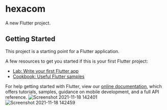 # hexacom

A new Flutter project.

## Getting Started

This project is a starting point for a Flutter application.

A few resources to get you started if this is your first Flutter project:

- [Lab: Write your first Flutter app](https://flutter.dev/docs/get-started/codelab)
- [Cookbook: Useful Flutter samples](https://flutter.dev/docs/cookbook)

For help getting started with Flutter, view our
[online documentation](https://flutter.dev/docs), which offers tutorials,
samples, guidance on mobile development, and a full API reference.
![Screenshot 2021-11-18 142401](https://user-images.githubusercontent.com/66530141/142378836-21db687b-d7a4-4ae4-ac80-4c750fa582ee.png)
![Screenshot 2021-11-18 142459](https://user-images.githubusercontent.com/66530141/142378868-0cbcdb5d-c00c-49a6-b7c8-a276e81bde6b.png)
